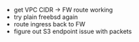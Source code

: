 - get VPC CIDR -> FW route working
- try plain freebsd again
- route ingress back to FW
- figure out S3 endpoint issue with packets
